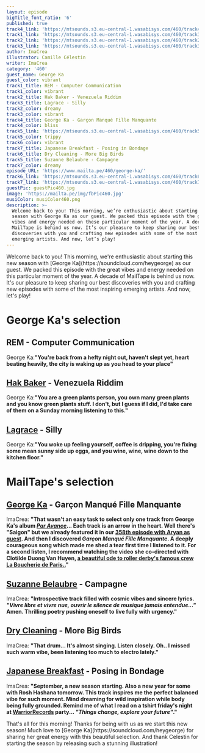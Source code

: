 ```yaml
---
layout: episode
bigTitle_font_ratio: '6'
published: true
track4_link: 'https://mtsounds.s3.eu-central-1.wasabisys.com/460/track4.mp3'
track1_link: 'https://mtsounds.s3.eu-central-1.wasabisys.com/460/track1.mp3'
track2_link: 'https://mtsounds.s3.eu-central-1.wasabisys.com/460/track2.mp3'
track3_link: 'https://mtsounds.s3.eu-central-1.wasabisys.com/460/track3.mp3'
author: ImaCrea
illustrator: Camille Célestin
writer: ImaCrea
category: '460'
guest_name: George Ka
guest_color: vibrant
track1_title: REM - Computer Communication
track1_color: vibrant
track2_title: Hak Baker - Venezuela Riddim
track3_title: Lagrace - Silly
track2_color: dreamy
track3_color: vibrant
track4_title: George Ka - Garçon Manqué Fille Manquante
track4_color: bliss
track5_link: 'https://mtsounds.s3.eu-central-1.wasabisys.com/460/track5.mp3'
track5_color: trippy
track6_color: vibrant
track7_title: Japanese Breakfast - Posing in Bondage
track6_title: Dry Cleaning - More Big Birds
track5_title: Suzanne Belaubre - Campagne
track7_color: dreamy
episode_URL: 'https://www.mailta.pe/460/george-ka/'
track6_link: 'https://mtsounds.s3.eu-central-1.wasabisys.com/460/track6.mp3'
track7_link: 'https://mtsounds.s3.eu-central-1.wasabisys.com/460/track7.mp3'
guestPic: guestPic460.jpg
image: 'https://mailta.pe/img/fbPic460.jpg'
musiColor: musiColor460.png
description: >-
  Welcome back to you! This morning, we’re enthusiastic about starting this new
  season with George Ka as our guest. We packed this episode with the great
  vibes and energy needed on these particular moment of the year. A decade of
  MailTape is behind us now. It’s our pleasure to keep sharing our best
  discoveries with you and crafting new episodes with some of the most inspiring
  emerging artists. And now, let’s play!
---
```

<p id="introduction">Welcome back to you! This morning, we're enthusiastic about starting this new season with [George Ka](https://soundcloud.com/heygeorge) as our guest. We packed this episode with the great vibes and energy needed on this particular moment of the year. A decade of MailTape is behind us now. It's our pleasure to keep sharing our best discoveries with you and crafting new episodes with some of the most inspiring emerging artists. And now, let's play!</p>

# George Ka's selection

## REM - Computer Communication
George Ka:**"**You're back from a hefty night out, haven't slept yet, heart beating heavily, the city is waking up as you head to your place**"**

## [Hak Baker](https://soundcloud.com/hakbaker) - Venezuela Riddim 
George Ka:**"**You are a green plants person, you own many green plants and you know green plants stuff. I don't, but I guess if I did, I'd take care of them on a Sunday morning listening to this.**"**

## [Lagrace](https://soundcloud.com/lagrace-sc) - Silly
George Ka:**"**You woke up feeling yourself, coffee is dripping, you're fixing some mean sunny side up eggs, and you wine, wine, wine down to the kitchen floor.**"**

# MailTape's selection

## [George Ka](https://soundcloud.com/heygeorge) -  Garçon Manqué Fille Manquante 
ImaCrea: **"**That wasn't an easy task to select only one track from George Ka's album [*Par Avance*](https://soundcloud.com/heygeorge/sets/par-avance-ep)... Each track is an arrow in the heart. Well there's "Saigon" but we already featured it in our [358th episode with Aryan as guest](https://www.mailta.pe/385/aryane). And then I discovered *Garçon Manqué Fille Manquante*. A deeply courageous song which made me shed a tear first time I listened to it. For a second listen, I recommend watching the video she co-directed with Clotilde Duong Van Huyen, [a beautiful ode to roller derby's famous crew La Boucherie de Paris..](https://invidious.fdn.fr/watch?v=kWl6cuOP2w0)**"**

## [Suzanne Belaubre](https://souterraine.biz/album/diy) - Campagne
ImaCrea: **"**Introspective track filled with cosmic vibes and sincere lyrics. *"Vivre libre et vivre nue, ouvrir le silence de musique jamais entendue..."* Amen. Thrilling poetry pushing oneself to live fully with urgency.**"**

## [Dry Cleaning](https://drycleaningband.com/) - More Big Birds
ImaCrea: **"**That drum... It's almost singing. Listen closely. Oh.. I missed such warm vibe, been listening too much to electro lately.**"**

## [Japanese Breakfast](https://michellezauner.bandcamp.com/releases) - Posing in Bondage
ImaCrea: **"**September, a new season starting. Also a new year for some with Rosh Hashana tomorrow. This track inspires me the perfect balanced vibe for such moment. Mind dreaming for wild inspiration while body being fully grounded. Remind me of what I read on a tshirt friday's night at [WarriorRecords](https://www.warriorecords.com/) party... *"Things change, explore your future"*.**"** 

<p id="outroduction">That's all for this morning! Thanks for being with us as we start this new season! Much love to [George Ka](https://soundcloud.com/heygeorge) for sharing her great energy with this beautiful selection. And thank Celestin for starting the season by releasing such a stunning illustration!</p>
